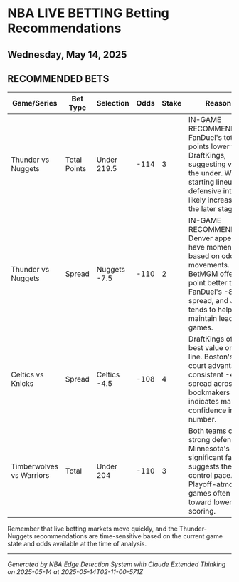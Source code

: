 # NBA LIVE BETTING Betting Recommendations
## Wednesday, May 14, 2025

## RECOMMENDED BETS
| Game/Series | Bet Type | Selection | Odds | Stake | Reasoning |
|-------------|----------|-----------|------|-------|-----------|
| Thunder vs Nuggets | Total Points | Under 219.5 | -114 | 3 | IN-GAME RECOMMENDATION: FanDuel's total is 4 points lower than DraftKings, suggesting value on the under. With both starting lineups in, defensive intensity likely increases in the later stages. |
| Thunder vs Nuggets | Spread | Nuggets -7.5 | -110 | 2 | IN-GAME RECOMMENDATION: Denver appears to have momentum based on odds movements. BetMGM offers a full point better than FanDuel's -8.5 spread, and Jokic tends to help Denver maintain leads late in games. |
| Celtics vs Knicks | Spread | Celtics -4.5 | -108 | 4 | DraftKings offers the best value on this line. Boston's home court advantage and consistent -4.5 spread across all bookmakers indicates market confidence in this number. |
| Timberwolves vs Warriors | Total | Under 204 | -110 | 3 | Both teams can play strong defense, and Minnesota's significant favoritism suggests they may control pace. Playoff-atmosphere games often trend toward lower scoring. |

Remember that live betting markets move quickly, and the Thunder-Nuggets recommendations are time-sensitive based on the current game state and odds available at the time of analysis.

---
*Generated by NBA Edge Detection System with Claude Extended Thinking on 2025-05-14 at 2025-05-14T02-11-00-571Z*
